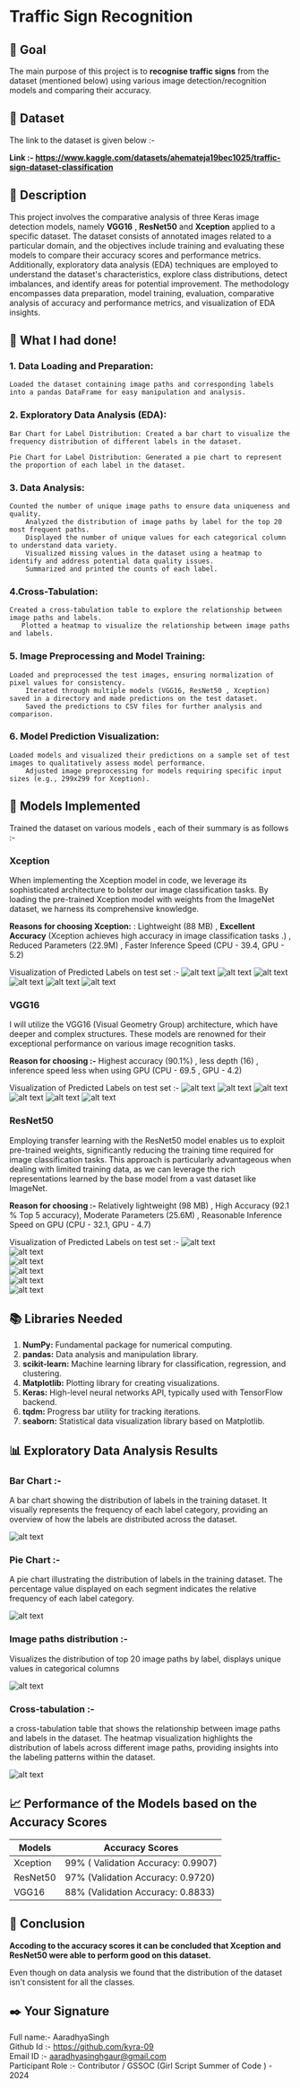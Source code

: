 # Traffic Sign Recognition

## 🎯 Goal
The main purpose of this project is to     **recognise traffic signs** from the dataset (mentioned below) using various image detection/recognition models and comparing their accuracy.

## 🧵 Dataset

The link to the dataset is given below :-

**Link :- https://www.kaggle.com/datasets/ahemateja19bec1025/traffic-sign-dataset-classification**

## 🧾 Description

This project involves the comparative analysis of three Keras image detection models, namely **VGG16** , **ResNet50** and **Xception**  applied to a specific dataset. The dataset consists of annotated images related to a particular domain, and the objectives include training and evaluating these models to compare their accuracy scores and performance metrics. Additionally, exploratory data analysis (EDA) techniques are employed to understand the dataset's characteristics, explore class distributions, detect imbalances, and identify areas for potential improvement. The methodology encompasses data preparation, model training, evaluation, comparative analysis of accuracy and performance metrics, and visualization of EDA insights. 

## 🧮 What I had done!

### 1. Data Loading and Preparation:
    Loaded the dataset containing image paths and corresponding labels into a pandas DataFrame for easy manipulation and analysis.

### 2. Exploratory Data Analysis (EDA):
    Bar Chart for Label Distribution: Created a bar chart to visualize the frequency distribution of different labels in the dataset.

    Pie Chart for Label Distribution: Generated a pie chart to represent the proportion of each label in the dataset.

### 3. Data Analysis:
    Counted the number of unique image paths to ensure data uniqueness and quality.
        Analyzed the distribution of image paths by label for the top 20 most frequent paths.
        Displayed the number of unique values for each categorical column to understand data variety.
        Visualized missing values in the dataset using a heatmap to identify and address potential data quality issues.
        Summarized and printed the counts of each label.

### 4.Cross-Tabulation:
    Created a cross-tabulation table to explore the relationship between image paths and labels.
       Plotted a heatmap to visualize the relationship between image paths and labels.

### 5. Image Preprocessing and Model Training:
    Loaded and preprocessed the test images, ensuring normalization of pixel values for consistency.
        Iterated through multiple models (VGG16, ResNet50 , Xception) saved in a directory and made predictions on the test dataset.
        Saved the predictions to CSV files for further analysis and comparison.

### 6. Model Prediction Visualization:
    Loaded models and visualized their predictions on a sample set of test images to qualitatively assess model performance.
        Adjusted image preprocessing for models requiring specific input sizes (e.g., 299x299 for Xception).

## 🚀 Models Implemented

Trained the dataset on various models , each of their summary is as follows :-

### Xception

When implementing the Xception model in code, we leverage its sophisticated architecture to bolster our image classification tasks. By loading the pre-trained Xception model with weights from the ImageNet dataset, we harness its comprehensive knowledge.

**Reasons for choosing Xception:** :  Lightweight (88 MB) , 
**Excellent Accuracy** (Xception achieves high accuracy in image classification tasks .) , 
Reduced Parameters (22.9M) ,
Faster Inference Speed (CPU - 39.4, GPU - 5.2)

Visualization of Predicted Labels on test set :-
![alt text](../images/Xception_prediction/Don't_go_straight.png)
![alt text](../images/Xception_prediction/go_right_or_straight.png)
![alt text](../images/Xception_prediction/Roundabout_mandatory.png)
![alt text](../images/Xception_prediction/roundabout_mandatory2.png)
![alt text](../images/Xception_prediction/speed_limit_60.png)
![alt text](../images/Xception_prediction/speed_limit_80Km.png)

### VGG16
I will utilize the VGG16 (Visual Geometry Group) architecture, which have deeper and complex structures. These models are renowned for their exceptional performance on various image recognition tasks. 

**Reason for choosing :-** 
 Highest accuracy (90.1%) , less depth (16) , inference speed less when using GPU (CPU - 69.5 , GPU - 4.2)

Visualization of Predicted Labels on test set :-
![alt text](../images/VGG16_prediction/don't_go_straight.png)
![alt text](../images/VGG16_prediction/go_right.png)
![alt text](../images/VGG16_prediction/go_right2.png)
![alt text](../images/VGG16_prediction/go_right_and_straight.png)
![alt text](../images/VGG16_prediction/speed_limit_60.png)
![alt text](../images/VGG16_prediction/speed_limit_80.png)

### ResNet50
Employing transfer learning with the ResNet50 model enables us to exploit pre-trained weights, significantly reducing the training time required for image classification tasks. This approach is particularly advantageous when dealing with limited training data, as we can leverage the rich representations learned by the base model from a vast dataset like ImageNet.

**Reason for choosing :-** 
 Relatively lightweight (98 MB) , High Accuracy (92.1 % Top 5 accuracy), Moderate Parameters (25.6M) , Reasonable Inference Speed on GPU (CPU - 32.1, GPU - 4.7)

Visualization of Predicted Labels on test set :-
![alt text](../images/ResNet50_prediction/don't_go_straight.png) <br/>
![alt text](../images/ResNet50_prediction/go_left_or_straight.png) <br/>
![alt text](../images/ResNet50_prediction/go_right-or_straight.png) <br/>
![alt text](../images/ResNet50_prediction/roundabout_mandatory.png) <br/>
![alt text](../images/ResNet50_prediction/speed_limit_60.png) <br/>
![alt text](../images/ResNet50_prediction/speed_limit_80.png)


## 📚 Libraries Needed

1. **NumPy:** Fundamental package for numerical computing.
2. **pandas:** Data analysis and manipulation library.
3. **scikit-learn:** Machine learning library for classification, regression, and clustering.
4.  **Matplotlib:** Plotting library for creating visualizations.
5.  **Keras:** High-level neural networks API, typically used with TensorFlow backend.
6. **tqdm:** Progress bar utility for tracking iterations.
7. **seaborn:** Statistical data visualization library based on Matplotlib.

## 📊 Exploratory Data Analysis Results

### Bar Chart :-
 A bar chart showing the distribution of labels in the training dataset. It visually represents the frequency of each label category, providing an overview of how the labels are distributed across the dataset.

![alt text](../images/bar.png)


### Pie Chart :-
A pie chart illustrating the distribution of labels in the training dataset. The percentage value displayed on each segment indicates the relative frequency of each label category.

![alt text](../images/pie.png)

### Image paths distribution :-
 Visualizes the distribution of top 20 image paths by label, displays unique values in categorical columns

![alt text](../images/image_path_distribution.png)

### Cross-tabulation :-
a cross-tabulation table that shows the relationship between image paths and labels in the dataset. The heatmap visualization highlights the distribution of labels across different image paths, providing insights into the labeling patterns within the dataset.

![alt text](../images/cross_tabulation.png)

## 📈 Performance of the Models based on the Accuracy Scores

| Models      |       Accuracy Scores|
|------------ |------------|
|Xception  |99% ( Validation Accuracy: 0.9907)|
|ResNet50  | 97% (Validation Accuracy: 0.9720) |
|VGG16        | 88% (Validation Accuracy: 0.8833) |


## 📢 Conclusion

**Accoding to the accuracy scores it can be concluded that Xception and ResNet50 were able to perform good on this dataset.**

 Even though on data analysis we found that the distribution of the dataset isn't consistent for all the classes.

## ✒️ Your Signature

Full name:- AaradhyaSingh                      
Github Id :- https://github.com/kyra-09  
Email ID :- aaradhyasinghgaur@gmail.com  
Participant Role :- Contributor / GSSOC (Girl Script Summer of Code ) - 2024
